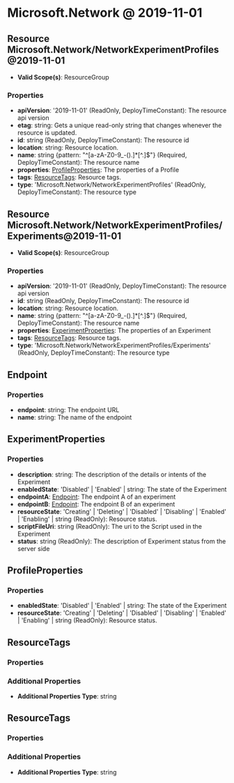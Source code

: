 # Microsoft.Network @ 2019-11-01

## Resource Microsoft.Network/NetworkExperimentProfiles@2019-11-01
* **Valid Scope(s)**: ResourceGroup
### Properties
* **apiVersion**: '2019-11-01' (ReadOnly, DeployTimeConstant): The resource api version
* **etag**: string: Gets a unique read-only string that changes whenever the resource is updated.
* **id**: string (ReadOnly, DeployTimeConstant): The resource id
* **location**: string: Resource location.
* **name**: string {pattern: "^[a-zA-Z0-9_\-\(\)\.]*[^\.]$"} (Required, DeployTimeConstant): The resource name
* **properties**: [ProfileProperties](#profileproperties): The properties of a Profile
* **tags**: [ResourceTags](#resourcetags): Resource tags.
* **type**: 'Microsoft.Network/NetworkExperimentProfiles' (ReadOnly, DeployTimeConstant): The resource type

## Resource Microsoft.Network/NetworkExperimentProfiles/Experiments@2019-11-01
* **Valid Scope(s)**: ResourceGroup
### Properties
* **apiVersion**: '2019-11-01' (ReadOnly, DeployTimeConstant): The resource api version
* **id**: string (ReadOnly, DeployTimeConstant): The resource id
* **location**: string: Resource location.
* **name**: string {pattern: "^[a-zA-Z0-9_\-\(\)\.]*[^\.]$"} (Required, DeployTimeConstant): The resource name
* **properties**: [ExperimentProperties](#experimentproperties): The properties of an Experiment
* **tags**: [ResourceTags](#resourcetags): Resource tags.
* **type**: 'Microsoft.Network/NetworkExperimentProfiles/Experiments' (ReadOnly, DeployTimeConstant): The resource type

## Endpoint
### Properties
* **endpoint**: string: The endpoint URL
* **name**: string: The name of the endpoint

## ExperimentProperties
### Properties
* **description**: string: The description of the details or intents of the Experiment
* **enabledState**: 'Disabled' | 'Enabled' | string: The state of the Experiment
* **endpointA**: [Endpoint](#endpoint): The endpoint A of an experiment
* **endpointB**: [Endpoint](#endpoint): The endpoint B of an experiment
* **resourceState**: 'Creating' | 'Deleting' | 'Disabled' | 'Disabling' | 'Enabled' | 'Enabling' | string (ReadOnly): Resource status.
* **scriptFileUri**: string (ReadOnly): The uri to the Script used in the Experiment
* **status**: string (ReadOnly): The description of Experiment status from the server side

## ProfileProperties
### Properties
* **enabledState**: 'Disabled' | 'Enabled' | string: The state of the Experiment
* **resourceState**: 'Creating' | 'Deleting' | 'Disabled' | 'Disabling' | 'Enabled' | 'Enabling' | string (ReadOnly): Resource status.

## ResourceTags
### Properties
### Additional Properties
* **Additional Properties Type**: string

## ResourceTags
### Properties
### Additional Properties
* **Additional Properties Type**: string

